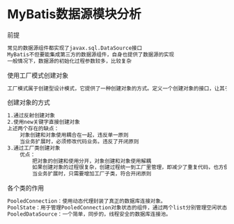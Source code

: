 # MyBatis数据源模块分析

前提

```xml
常见的数据源组件都实现了javax.sql.DataSource接口
MyBatis不但要能集成第三方的数据源组件，自身也提供了数据源的实现
一般情况下，数据源的初始化过程参数较多，比较复杂
```

使用工厂模式创建对象

```xml
工厂模式属于创建型设计模式，它提供了一种创建对象的方式。定义一个创建对象的接口，让其子类自己决定实例化哪一个工厂类，工厂模式使其创建过程延迟到子类进行。
```

创建对象的方式

```xml
1.通过反射创建对象
2.使用new关键字直接创建对象
上述两个存在的缺点：
	对象创建和对象使用耦合在一起，违反单一原则
	当业务扩展时，必须修改代码业务。违反了开闭原则
3.通过工厂类创建对象
	优点：
		把对象的创建和使用分开，对象创建和对象使用解耦
		如果创建对象的过程很复杂，创建过程统一到工厂里管理，即减少了重复代码，也方便以后对创建过程的修改维护
		当业务扩展时，只需要增加工厂子类，符合开闭原则
```

各个类的作用

```xml
PooledConnection：使用动态代理封装了真正的数据库连接对象。
PoolState：用于管理PooledConnection对象状态的组件，通过两个list分别管理空闲状态的连接资源和活跃状态的连接资源。
PooledDataSource：一个简单，同步的，线程安全的数据库连接池。
```

